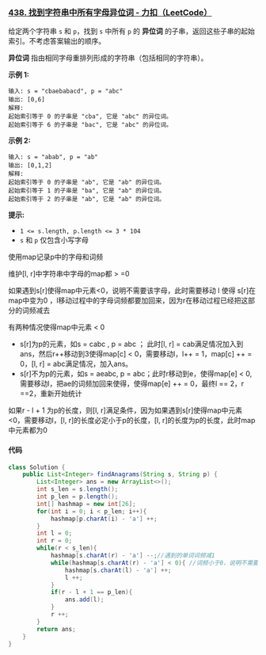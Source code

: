 ### [438. 找到字符串中所有字母异位词 - 力扣（LeetCode）](https://leetcode.cn/problems/find-all-anagrams-in-a-string/description/)



给定两个字符串 `s` 和 `p`，找到 `s` 中所有 `p` 的 **异位词** 的子串，返回这些子串的起始索引。不考虑答案输出的顺序。

**异位词** 指由相同字母重排列形成的字符串（包括相同的字符串）。

 

**示例 1:**

```
输入: s = "cbaebabacd", p = "abc"
输出: [0,6]
解释:
起始索引等于 0 的子串是 "cba", 它是 "abc" 的异位词。
起始索引等于 6 的子串是 "bac", 它是 "abc" 的异位词。
```

 **示例 2:**

```
输入: s = "abab", p = "ab"
输出: [0,1,2]
解释:
起始索引等于 0 的子串是 "ab", 它是 "ab" 的异位词。
起始索引等于 1 的子串是 "ba", 它是 "ab" 的异位词。
起始索引等于 2 的子串是 "ab", 它是 "ab" 的异位词。
```

 

**提示:**

- `1 <= s.length, p.length <= 3 * 104`
- `s` 和 `p` 仅包含小写字母



使用map记录p中的字母和词频

维护[l, r]中字符串中字母的map都 > =0

如果遇到s[r]使得map中元素<0，说明不需要该字母，此时需要移动 l 使得 s[r]在map中变为0 ，l移动过程中的字母词频都要加回来，因为r在移动过程已经把这部分的词频减去

有两种情况使得map中元素 < 0

- s[r]为p的元素，如s = cabc , p  = abc ； 此时[l, r] = cab满足情况加入到ans，然后r++移动到3使得map[c] < 0，需要移动l，l++ = 1，map[c] ++ = 0，[l, r] = abc满足情况，加入ans。
- s[r]不为p的元素，如s = aeabc, p = abc；此时r移动到e，使得map[e] < 0, 需要移动l，把ae的词频加回来使得，使得map[e] ++ = 0，最终l == 2，r ==2，重新开始统计

如果r - l + 1 为p的长度，则[l, r]满足条件，因为如果遇到s[r]使得map中元素<0，需要移动l，[l, r]的长度必定小于p的长度，[l, r]的长度为p的长度，此时map中元素都为0



#### **代码**

```java
class Solution {
    public List<Integer> findAnagrams(String s, String p) {
        List<Integer> ans = new ArrayList<>();
        int s_len = s.length();
        int p_len = p.length();
        int[] hashmap = new int[26];
        for(int i = 0; i < p_len; i++){
            hashmap[p.charAt(i) - 'a'] ++;
        }
        int l = 0;
        int r = 0;
        while(r < s_len){
            hashmap[s.charAt(r) - 'a'] --;//遇到的单词词频减1
            while(hashmap[s.charAt(r) - 'a'] < 0){ //词频小于0，说明不需要该单词，移动l并把[l,r]中所有的词频加回来
                hashmap[s.charAt(l) - 'a'] ++;
                l ++;
            }
            if(r - l + 1 == p_len){
                ans.add(l);
            }
            r ++; 
        }
        return ans;
    }
}
```

